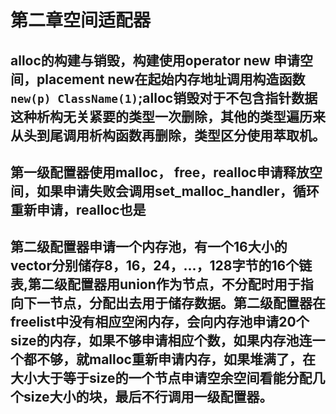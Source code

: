 # 第二章空间适配器

## alloc的构建与销毁，构建使用operator new 申请空间，placement new在起始内存地址调用构造函数`new(p) ClassName(1)`;alloc销毁对于不包含指针数据这种析构无关紧要的类型一次删除，其他的类型遍历来从头到尾调用析构函数再删除，类型区分使用萃取机。

## 第一级配置器使用malloc， free，realloc申请释放空间，如果申请失败会调用set_malloc_handler，循环重新申请，realloc也是

## 第二级配置器申请一个内存池，有一个16大小的vector分别储存8，16，24，...，128字节的16个链表,第二级配置器用union作为节点，不分配时用于指向下一节点，分配出去用于储存数据。第二级配置器在freelist中没有相应空闲内存，会向内存池申请20个size的内存，如果不够申请相应个数，如果内存池连一个都不够，就malloc重新申请内存，如果堆满了，在大小大于等于size的一个节点申请空余空间看能分配几个size大小的块，最后不行调用一级配置器。



